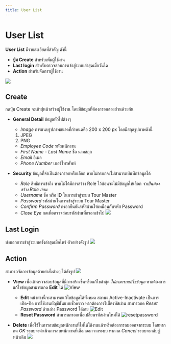```yaml
---
title: User List
---
```

# User List
**​User List** มีรายละเอียดที่สำคัญ ดังนี้
- **ปุ่ม Create** สำหรับเพิ่มผู้ใช้งาน
- **Last login** สำหรับตรวจสอบการเข้าสู่ระบบล่าสุดเมื่อวันใด
- **Action** สำหรับจัดการผู้ใช้งาน

![](/img/User-list.jpeg)

<!-- ขั้นตอนการ Create -->
## **Create**
กดปุ่ม Create จะเข้าสุ่หน้าสร้างผู้ใช้งาน โดยมีข้อมูลที่ต้องกรอกสองส่วนด้วยกัน
- **General Detail** ข้อมูลทั่วไปต่างๆ
    * _Image_ การแนบรูปภาพขนาดที่กำหนดคือ 200 x 200 px โดยมีสกุลรูปภาพดังนี้
    1. JPEG
    2. PNG
    * _Employee Code_ รหัสพนักงาน
    * _First Name - Last Name_ ชื่อ นามสกุล
    * _Email_ อีเมล
    * _Phone Number_ เบอร์โทรศัพท์

- **Security** ข้อมูลที่จำเป็นต้องกรอกหรือเลือก หากไม่กรอกจะไม่สามารถบันทึกข้อมูลได้
    - _Role_ สิทธิการเข้าถึง หากไม่ได้มีการสร้าง Role ไว้ก่อนจะไม่มีข้อมูลให้เลือก _จำเป็นต้องสร้าง Role ก่อน_
    - _Username_ ชื่อ หรือ ID ในการเข้าสู่ระบบ Tour Master
    - _Password_ รหัสผ่านในการเข้าสู่ระบบ Tour Master
    - _Confirm Password_ กรอกยืนยันรหัสผ่านให้เหมือนกับรหัส Password 
    - _Close Eye_ กดเพื่อตรวจสอบรหัสผ่านที่กรอกเข้าไป
![](/img/Create-User.jpeg)

<!-- สถานะการเข้าสู่ระบบล่าสุด -->
## **Last Login**
บ่งบอกการเข้าสู่ระบบครั้งล่าสุดเมื่อไหร่ ตัวอย่างดังรูป
![](/img/Last-log-user.jpeg)

<!-- View / Edit / Delete / Reset Password -->
## **Action**
สามารถจัดการข้อมูลด้วยคำสั่งต่างๆ ได้ดังรูป
![](/img/Action-user.jpeg)
- **View** เพื่อเข้าตรวจสอบข้อมูลที่มีการสร้างขึ้นหรือแก้ไขล่าสุด _ไม่สามารถแก้ไขข้อมูล_  หากต้องการแก้ไขข้อมูลสามารถกด **Edit** ได้
![View](/img/View-user.jpeg)
    - **Edit** หน้าต่างนี้จะสามารถแก้ไขข้อมูลได้ทั้งหมด สถานะ Active-Inactivate เป็นการเปิด-ปิด การใช้งานบัญชีนั้นแบบชั่วคราว หากต้องการรีเซ็ตรหัสผ่าน สามารถกด _Reset Password_ ด้านล่าง Password ได้เลย
![Edit](/img/Edit-user.jpeg)
    - **Reset Password**  สามารถกรอกเพื่อเปลี่ยนรหัสผ่านใหม่ได้
![resetpassword](/img/reset-password.jpeg)

- **Delete**
เพื่อใช้ในการลบข้อมูลพนักงานที่ไม่ได้ใช้งานแล้วหรือต้องการลบออกจากระบบ โดยหากกด _OK_ ระบบจะดำเนินการลบพนักงานที่เลือกออกจากระบบ หากกด _Cancel_ ระบบจะกลับสู่หน้าเดิม
![](/img/user-delete.jpeg)